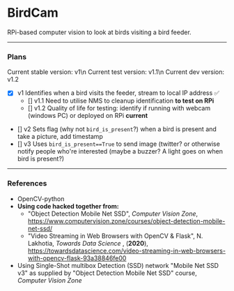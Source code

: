 # BirdCam #
RPi-based computer vision to look at birds visiting a bird feeder.
- - - -
### Plans ###

Current stable version: v1\n
Current test version: v1.1\n
Current dev version: v1.2

- [x] v1 Identifies when a bird visits the feeder, stream to local IP address :white_check_mark:
	- [] v1.1 Need to utilise NMS to cleanup identification __to test on RPi__
	- [] v1.2 Quality of life for testing: identify if running with webcam (windows PC) or deployed on RPi __current__
- [] v2 Sets flag (why not `bird_is_present`?) when a bird is present and take a picture, add timestamp
- [] v3 Uses `bird_is_present==True` to send image (twitter?  or otherwise notify people who're interested (maybe a buzzer? A light goes on when bird is present?)

- - - -

### References ###
* OpenCV-python
* __Using code hacked together from:__
	* "Object Detection Mobile Net SSD", *Computer Vision Zone*, <https://www.computervision.zone/courses/object-detection-mobile-net-ssd/>
	* "Video Streaming in Web Browsers with OpenCV & Flask", N. Lakhotia, _Towards Data Science_ , (**2020**), <https://towardsdatascience.com/video-streaming-in-web-browsers-with-opencv-flask-93a38846fe00>
* Using Single-Shot multibox Detection (SSD) network "Mobile Net SSD v3" as supplied by "Object Detection Mobile Net SSD" course, *Computer Vision Zone*

